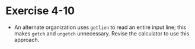 # Exercise 4-10

- An alternate organization uses `getlien` to read an entire input line;
this makes `getch` and `ungetch` unnecessary.
Revise the calculator to use this approach.
